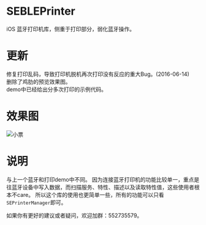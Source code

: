 # SEBLEPrinter
iOS 蓝牙打印机库，侧重于打印部分，弱化蓝牙操作。<br>
# 更新
修复打印乱码，导致打印机脱机再次打印没有反应的重大Bug。(2016-06-14) <br>
删除了鸡肋的预览效果图。<br>
demo中已经给出分多次打印的示例代码。
# 效果图
![小票](https://github.com/Halley-Wong/HLBluetoothDemo/blob/master/HLBluetoothDemo/images/printer.png)
# 说明
与上一个蓝牙和打印demo中不同。
因为连接蓝牙打印机的功能比较单一，重点是往蓝牙设备中写入数据，而扫描服务、特性、描述以及读取特性值，这些使用者根本不care。
所以这个库的使用也更简单一些，所有的功能可以只看`SEPrinterManager`即可。

如果你有更好的建议或者疑问，欢迎加群：552735579。
